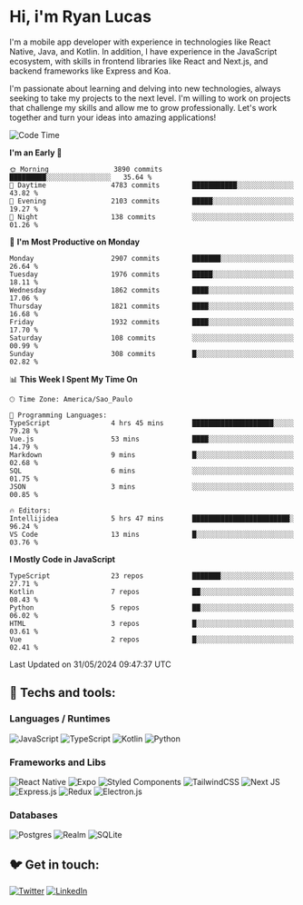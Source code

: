# Hi, i'm Ryan Lucas

I'm a mobile app developer with experience in technologies like React Native, Java, and Kotlin.
In addition, I have experience in the JavaScript ecosystem, with skills in frontend libraries like React and Next.js, and backend frameworks like Express and Koa.

I'm passionate about learning and delving into new technologies, always seeking to take my projects to the next level. I'm willing to work on projects that challenge my skills and allow me to grow professionally. Let's work together and turn your ideas into amazing applications!


<!--START_SECTION:waka-->
![Code Time](http://img.shields.io/badge/Code%20Time-327%20hrs%2037%20mins-blue)

**I'm an Early 🐤** 

```text
🌞 Morning                3890 commits        █████████░░░░░░░░░░░░░░░░   35.64 % 
🌆 Daytime                4783 commits        ███████████░░░░░░░░░░░░░░   43.82 % 
🌃 Evening                2103 commits        █████░░░░░░░░░░░░░░░░░░░░   19.27 % 
🌙 Night                  138 commits         ░░░░░░░░░░░░░░░░░░░░░░░░░   01.26 % 
```
📅 **I'm Most Productive on Monday** 

```text
Monday                   2907 commits        ███████░░░░░░░░░░░░░░░░░░   26.64 % 
Tuesday                  1976 commits        █████░░░░░░░░░░░░░░░░░░░░   18.11 % 
Wednesday                1862 commits        ████░░░░░░░░░░░░░░░░░░░░░   17.06 % 
Thursday                 1821 commits        ████░░░░░░░░░░░░░░░░░░░░░   16.68 % 
Friday                   1932 commits        ████░░░░░░░░░░░░░░░░░░░░░   17.70 % 
Saturday                 108 commits         ░░░░░░░░░░░░░░░░░░░░░░░░░   00.99 % 
Sunday                   308 commits         █░░░░░░░░░░░░░░░░░░░░░░░░   02.82 % 
```


📊 **This Week I Spent My Time On** 

```text
🕑︎ Time Zone: America/Sao_Paulo

💬 Programming Languages: 
TypeScript               4 hrs 45 mins       ████████████████████░░░░░   79.28 % 
Vue.js                   53 mins             ████░░░░░░░░░░░░░░░░░░░░░   14.79 % 
Markdown                 9 mins              █░░░░░░░░░░░░░░░░░░░░░░░░   02.68 % 
SQL                      6 mins              ░░░░░░░░░░░░░░░░░░░░░░░░░   01.75 % 
JSON                     3 mins              ░░░░░░░░░░░░░░░░░░░░░░░░░   00.85 % 

🔥 Editors: 
Intellijidea             5 hrs 47 mins       ████████████████████████░   96.24 % 
VS Code                  13 mins             █░░░░░░░░░░░░░░░░░░░░░░░░   03.76 % 
```

**I Mostly Code in JavaScript** 

```text
TypeScript               23 repos            ███████░░░░░░░░░░░░░░░░░░   27.71 % 
Kotlin                   7 repos             ██░░░░░░░░░░░░░░░░░░░░░░░   08.43 % 
Python                   5 repos             ██░░░░░░░░░░░░░░░░░░░░░░░   06.02 % 
HTML                     3 repos             █░░░░░░░░░░░░░░░░░░░░░░░░   03.61 % 
Vue                      2 repos             █░░░░░░░░░░░░░░░░░░░░░░░░   02.41 % 
```




 Last Updated on 31/05/2024 09:47:37 UTC
<!--END_SECTION:waka-->

## 🔧 Techs and tools: 

### Languages / Runtimes
![JavaScript](https://img.shields.io/badge/javascript-%23323330.svg?style=for-the-badge&logo=javascript&logoColor=%23F7DF1E)
![TypeScript](https://img.shields.io/badge/typescript-%23007ACC.svg?style=for-the-badge&logo=typescript&logoColor=white)
![Kotlin](https://img.shields.io/badge/kotlin-%230095D5.svg?style=for-the-badge&logo=kotlin&logoColor=white) ![Python](https://img.shields.io/badge/python-3670A0?style=for-the-badge&logo=python&logoColor=ffdd54)

### Frameworks and Libs
![React Native](https://img.shields.io/badge/react_native-%2320232a.svg?style=for-the-badge&logo=react&logoColor=%2361DAFB)
![Expo](https://img.shields.io/badge/expo-1C1E24?style=for-the-badge&logo=expo&logoColor=#D04A37)
![Styled Components](https://img.shields.io/badge/styled--components-DB7093?style=for-the-badge&logo=styled-components&logoColor=white)
![TailwindCSS](https://img.shields.io/badge/tailwindcss-%2338B2AC.svg?style=for-the-badge&logo=tailwind-css&logoColor=white)
![Next JS](https://img.shields.io/badge/Next-black?style=for-the-badge&logo=next.js&logoColor=white)
![Express.js](https://img.shields.io/badge/express.js-%23404d59.svg?style=for-the-badge&logo=express&logoColor=%2361DAFB)
![Redux](https://img.shields.io/badge/redux-%23593d88.svg?style=for-the-badge&logo=redux&logoColor=white)
![Electron.js](https://img.shields.io/badge/Electron-191970?style=for-the-badge&logo=Electron&logoColor=white)

### Databases
![Postgres](https://img.shields.io/badge/postgres-%23316192.svg?style=for-the-badge&logo=postgresql&logoColor=white)
![Realm](https://img.shields.io/badge/Realm-39477F?style=for-the-badge&logo=realm&logoColor=white)
![SQLite](https://img.shields.io/badge/sqlite-%2307405e.svg?style=for-the-badge&logo=sqlite&logoColor=white)

## 🐦 Get in touch:

[![Twitter](https://img.shields.io/badge/Twitter-%231DA1F2.svg?style=for-the-badge&logo=Twitter&logoColor=white)](https://twitter.com/ryangst_)
[![LinkedIn](https://img.shields.io/badge/linkedin-%230077B5.svg?style=for-the-badge&logo=linkedin&logoColor=white)](https://www.linkedin.com/in/ryan-lucas-machado/)
